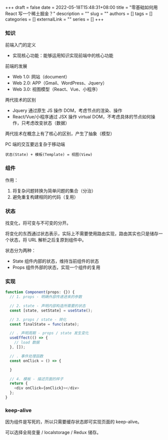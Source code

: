 +++ 
draft = false
date = 2022-05-18T15:48:31+08:00
title = "零基础如何用 React 写一个稀土掘金？"
description = ""
slug = ""
authors = []
tags = []
categories = []
externalLink = ""
series = []
+++

### 知识

前端入门的定义
- 实现核心功能：能够运用知识实现前端中的核心功能

前端的发展
- Web 1.0: 网站（document）
- Web 2.0: APP（Gmail、WordPress、Jquery）
- Web 3.0: 视图模型（React、Vue、小程序）

两代技术的区别
- Jquery 通过原生 JS 操作 DOM，考虑节点的渲染、操作
- React/Vue/小程序通过 JSX 操作 virtual DOM，不考虑具体的节点如何操作，只考虑改变状态（数据）

两代技术在概念上有了核心的区别，产生了抽象（模型）

PC 端的交互要远复杂于移动端

`状态(State) + 模板(Template) = 视图(View)`

### 组件

作用：
1. 将复杂问题转换为简单问题的集合（分治）
2. 避免重复构建相同的代码（复用）

### 状态

找变化，将可变与不可变的分开。

将变化的东西通过状态表示，实际上不需要使用路由实现，路由其实也只是储存一个状态，将 URL 解析之后复原到组件中。

状态分为两种：
- State 组件内部的状态，维持当前组件的状态
- Props 组件外部的状态，实现一个组件的复用

### 实现

```typescript
function Component(props: {}) {
  // 1. props - 明确外部传递进来的参数 

  // 2. state - 声明内部构造所需要的状态
  const [state, setState] = useState();

  // 3. props / state - 转化
  const finalState = func(state);

  // . 声明周期 - props / state 发生变化
  useEffect(() => {
    // load 数据
  }, []);

  // . 事件处理函数
  const onClick = () => {

  }

  // 4. 模板 - 描述页面的样子
  return {
    <div onClick={onClick}></div>
  };
}
```

### keep-alive

因为组件是写死的，所以只需要缓存状态即可实现页面的 keep-alive。

可以选择全局变量 / localstorage / Redux 储存。
